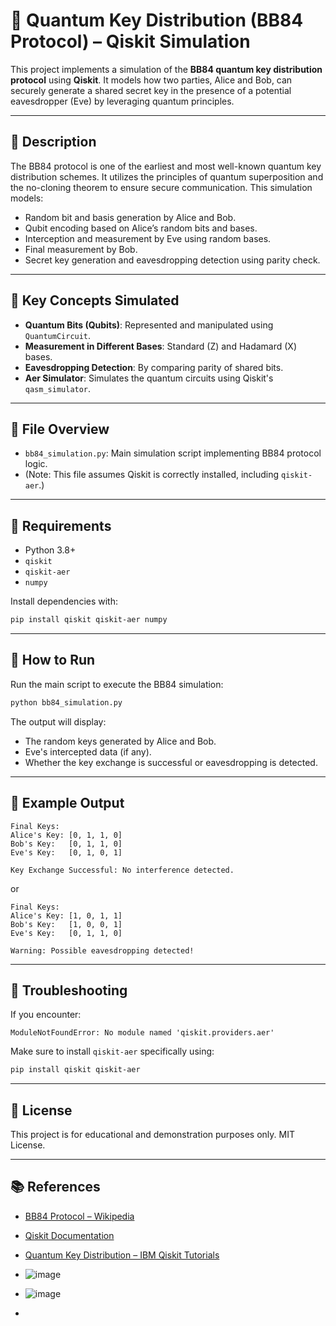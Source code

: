 # 🔑 Quantum Key Distribution (BB84 Protocol) – Qiskit Simulation

This project implements a simulation of the **BB84 quantum key distribution protocol** using **Qiskit**. It models how two parties, Alice and Bob, can securely generate a shared secret key in the presence of a potential eavesdropper (Eve) by leveraging quantum principles.

---

## 📜 Description

The BB84 protocol is one of the earliest and most well-known quantum key distribution schemes. It utilizes the principles of quantum superposition and the no-cloning theorem to ensure secure communication. This simulation models:

- Random bit and basis generation by Alice and Bob.
- Qubit encoding based on Alice’s random bits and bases.
- Interception and measurement by Eve using random bases.
- Final measurement by Bob.
- Secret key generation and eavesdropping detection using parity check.

---

## 🧠 Key Concepts Simulated

- **Quantum Bits (Qubits)**: Represented and manipulated using `QuantumCircuit`.
- **Measurement in Different Bases**: Standard (Z) and Hadamard (X) bases.
- **Eavesdropping Detection**: By comparing parity of shared bits.
- **Aer Simulator**: Simulates the quantum circuits using Qiskit's `qasm_simulator`.

---

## 📂 File Overview

- `bb84_simulation.py`: Main simulation script implementing BB84 protocol logic.
- (Note: This file assumes Qiskit is correctly installed, including `qiskit-aer`.)

---

## 🔧 Requirements

- Python 3.8+
- `qiskit`
- `qiskit-aer`
- `numpy`

Install dependencies with:

```bash
pip install qiskit qiskit-aer numpy
```

---

## 🚀 How to Run

Run the main script to execute the BB84 simulation:

```bash
python bb84_simulation.py
```

The output will display:

- The random keys generated by Alice and Bob.
- Eve's intercepted data (if any).
- Whether the key exchange is successful or eavesdropping is detected.

---

## 📌 Example Output

```
Final Keys:
Alice's Key: [0, 1, 1, 0]
Bob's Key:   [0, 1, 1, 0]
Eve's Key:   [0, 1, 0, 1]

Key Exchange Successful: No interference detected.
```

or

```
Final Keys:
Alice's Key: [1, 0, 1, 1]
Bob's Key:   [1, 0, 0, 1]
Eve's Key:   [0, 1, 1, 0]

Warning: Possible eavesdropping detected!
```

---

## 🧪 Troubleshooting

If you encounter:

```
ModuleNotFoundError: No module named 'qiskit.providers.aer'
```

Make sure to install `qiskit-aer` specifically using:

```bash
pip install qiskit qiskit-aer
```

---

## 🧾 License

This project is for educational and demonstration purposes only. MIT License.

---

## 📚 References

- [BB84 Protocol – Wikipedia](https://en.wikipedia.org/wiki/BB84)
- [Qiskit Documentation](https://qiskit.org/documentation/)
- [Quantum Key Distribution – IBM Qiskit Tutorials](https://qiskit.org/textbook/ch-algorithms/quantum-key-distribution.html)
- ![image](https://github.com/user-attachments/assets/9fb291ea-49ba-42c9-ab91-41a0189766a9)
- ![image](https://github.com/user-attachments/assets/b9ca04b6-ebcb-44a6-8489-c4b26d3c78d1)


- 
